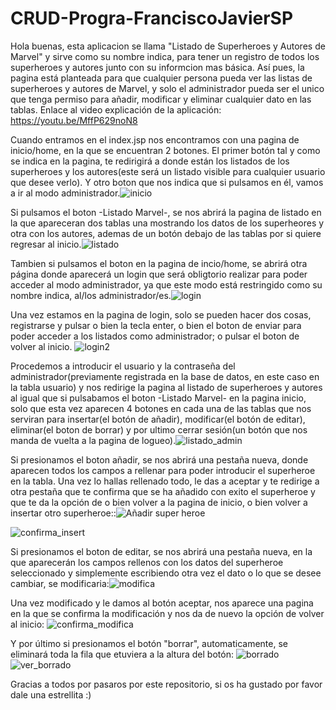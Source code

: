 # CRUD-Progra-FranciscoJavierSP
Hola buenas, esta aplicacion se llama "Listado de Superheroes y Autores de Marvel" y sirve como su nombre indica, para tener un registro de todos los superheroes y autores junto con su informcion mas básica. Así pues, la pagina está planteada para que cualquier persona pueda ver las listas de superheroes y autores de Marvel, y solo el administrador pueda ser el unico que tenga permiso para añadir, modificar y eliminar cualquier dato en las tablas.
Enlace al video explicación de la aplicación: https://youtu.be/MffP629noN8

Cuando entramos en el index.jsp nos encontramos con una pagina de inicio/home, en la que se encuentran 2 botones. El primer botón tal y como se indica en la pagina, te redirigirá a donde están los listados de los superheroes y los autores(este será un listado visible para cualquier usuario que desee verlo). Y otro boton que nos indica que si pulsamos en él, vamos a ir al modo administrador.![inicio](https://user-images.githubusercontent.com/72436014/168630973-bb99801a-7359-4476-9ce9-eae43823008f.jpg)

Si pulsamos el boton -Listado Marvel-, se nos abrirá la pagina de listado en la que apareceran dos tablas una mostrando los datos de los superheores y otra con los autores, ademas de un botón debajo de las tablas por si quiere regresar al inicio.![listado](https://user-images.githubusercontent.com/72436014/168631809-6b3a54f1-c09e-4c5f-8716-db64c4d4a02b.jpg)

Tambien si pulsamos el boton en la pagina de incio/home, se abrirá otra página donde aparecerá un login que será obligtorio realizar para poder acceder al modo administrador, ya que este modo está restringido como su nombre indica, al/los administrador/es.![login](https://user-images.githubusercontent.com/72436014/168632928-931e16dc-7775-4cb1-a2ae-da2151f88069.jpg)

Una vez estamos en la pagina de login, solo se pueden hacer dos cosas, registrarse y pulsar o bien la tecla enter, o bien el boton de enviar para poder acceder a los listados como administrador; o pulsar el boton de volver al inicio.
![login2](https://user-images.githubusercontent.com/72436014/168635687-23a293b9-81d4-4377-8f8e-f188dd6f5975.jpg)

Procedemos a introducir el usuario y la contraseña del administrador(previamente registrada en la base de datos, en este caso en la tabla usuario) y nos redirige la pagina al listado de superheroes y autores al igual que si pulsabamos el boton -Listado Marvel- en la pagina inicio, solo que esta vez aparecen 4 botones en cada una de las tablas que nos serviran para insertar(el botón de añadir), modificar(el botón de editar), eliminar(el boton de borrar) y por ultimo cerrar sesión(un botón que nos manda de vuelta a la pagina de logueo).![listado_admin](https://user-images.githubusercontent.com/72436014/168635906-5bd6b9b7-80af-4acc-97ed-43d6969abd67.jpg)


Si presionamos el boton añadir, se nos abrirá una pestaña nueva, donde aparecen todos los campos a rellenar para poder introducir el superheroe en la tabla. Una vez lo hallas rellenado todo, le das a aceptar y te redirige a otra pestaña que te confirma que se ha añadido con exito el superheroe y que te da la opción de o bien volver a la pagina de inicio, o bien volver a insertar otro superheroe::![Añadir super heroe](https://user-images.githubusercontent.com/72436014/121830514-7cd6af00-ccc5-11eb-8d4c-66f9cc77188b.png)

![confirma_insert](https://user-images.githubusercontent.com/72436014/168637124-aa9bed08-643c-4951-8079-3898aac6736e.jpg)

Si presionamos el boton de editar, se nos abrirá una pestaña nueva, en la que aparecerán los campos rellenos con los datos del superheroe seleccionado y simplemente escribiendo otra vez el dato o lo que se desee cambiar, se modificaria:![modifica](https://user-images.githubusercontent.com/72436014/168637586-702b218d-48a8-4152-8896-1e18ace2a60e.jpg)

Una vez modificado y le damos al botón aceptar, nos aparece una pagina en la que se confirma la modificación y nos da de nuevo la opción de volver al inicio:
![confirma_modifica](https://user-images.githubusercontent.com/72436014/168637765-82cf2f6a-fc46-491d-a039-b651210a5b5e.jpg)


Y por último si presionamos el botón "borrar", automaticamente, se eliminará toda la fila que etuviera a la altura del botón:
![borrado](https://user-images.githubusercontent.com/72436014/168638553-2778aaf2-d343-4279-8795-1121d3bf5aed.jpg)
![ver_borrado](https://user-images.githubusercontent.com/72436014/168638591-80ab62d5-571e-4338-b47f-0bd7bcb9093b.jpg)


Gracias a todos por pasaros por este repositorio, si os ha gustado por favor dale una estrellita :)
